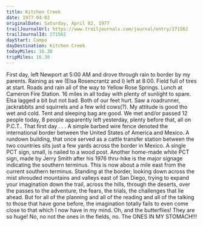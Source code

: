 ```yaml
---
title: Kitchen Creek
date: 1977-04-02
originalDate: Saturday, April 02, 1977
trailJournalUrl: https://www.trailjournals.com/journal/entry/271562
trailJournalId: 271562
dayStart: Campo
dayDestination: Kitchen Creek
todayMiles: 16.30
tripMiles: 16.30
---
```

First day, left Newport at 5:00 AM and drove through rain to border by my parents. Raining as we (Elsa Rosencrantz and I) left at 8:00. Field full of tires at start. Roads and rain all of the way to Yellow Rose Springs. Lunch at Cameron Fire Station. 16 miles in all today with plenty of sunlight to spare. Elsa lagged a bit but not bad. Both of our feet hurt. Saw a roadrunner, jackrabbits and squirrels and a few wild cows(?). My attitude is good tho wet and cold. Tent and sleeping bag are good. We met and/or passed 12 people today, 8 people apparently left yesterday, plenty before that, all on P.C.T.. That first day . . . A simple barbed wire fence denoted the international border between the United States of America and Mexico. A rundown building, that once served as a cattle transfer station between the two countries sits just a few yards across the border in Mexico. A single PCT sign, small, is nailed to a wood post. Another home-made white PCT sign, made by Jerry Smith after his 1976 thru-hike is the major signage indicating the southern terminus. This is now about a mile east from the current southern terminus. Standing at the border, looking down across the mist shrouded mountains and valleys east of San Diego, trying to expand your imagination down the trail, across the hills, through the deserts, over the passes to the adventure, the fears, the trials, the challenges that lie ahead. But for all of the planning and all of the reading and all of the talking to those that have gone before, the imagination totally fails to even come close to that which I now have in my mind. Oh, and the butterflies! They are so huge! No, no not the ones in the fields, no. The ONES IN MY STOMACH!!!
